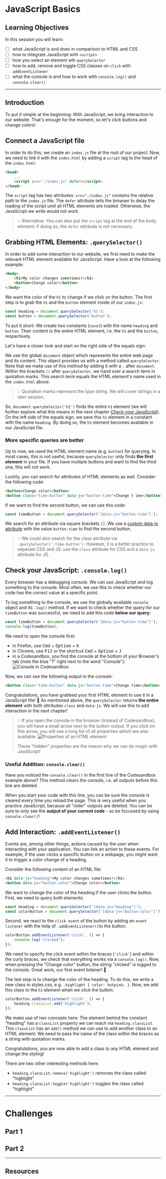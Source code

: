 # JavaScript Basics

## Learning Objectives

In this session you will learn:

- [ ] what JavaScript is and does in comparison to HTML and CSS
- [ ] how to integrate JavaScript with `<script>`
- [ ] how you select an element wih `querySelector`
- [ ] how to add, remove and toggle CSS classes on `click` with `addEventListener`
- [ ] what the console is and how to work with `console.log()` and `console.clear()`

---

## Introduction

To put it simple at the beginning: With JavaScript, we bring interaction to our website. That's
enough for the moment, so let's click buttons and change colors!

## Connect a JavaScript file

In order to do this, we create an `index.js` file at the root of our project. Now, we need to link
it with the `index.html` by adding a `script` tag to the head of the `index.html`:

```html
<head>
	...
	<script src="./index.js" defer></script>
</head>
```

The `script` tag has two attributes: `src="./index.js"` contains the relative path to the `index.js`
file. The `defer` attribute tells the browser to delay the loading of the script until all HTML
elements are loaded. Otherwise, the JavaScript we write would not work.

> 💡 Alternative: You can also put the `script` tag at the end of the body element; if doing so, the
> `defer` attribute is not necessary.

## Grabbing HTML Elements: `.querySelector()`

In order to add some interaction to our website, we first need to make the relevant HTML element
available for JavaScript. Have a look at the following example:

```html
<body>
	<h1>My color changes sometimes!</h1>
	<button>Change color</button>
</body>
```

We want the color of the `h1` to change if we click on the button. The first step is to grab the
`h1` and the `button` element inside of our `index.js`:

```js
const heading = document.querySelector('h1');
const button = document.querySelector('button');
```

To put it short: We create two constants (`const`) with the name `heading` and `button`. Their
content is the entire HTML element, i.e. the `h1` and the `button`, respectively.

Let's have a closer look and start on the right side of the equals sign:

We use the global `document` object which represents the entire web page and its content. This
object provides us with a method called `querySelector`. Note that we make use of this method by
adding it with a `.` after `document`. Within the brackets `()` after `querySelector`, we hand over
a search term in quotation marks. This search term equals the HTML element's name used in the
`index.html` above.

> 💡 Quotation marks represent the type string. We will cover strings in a later session.

So, `document.querySelector('h1')` finds the entire `h1` element (we will further explore what this
means in the next chapter [Check your JavaScript](#check-your-javascript-consolelog)). On the left
side of the equals sign, we save this `h1` element in a constant with the name `heading`. By doing
so, the `h1` element becomes available in our JavaScript file.

### More specific queries are better

Up to now, we used the HTML element name (e.g. `button`) for querying. In most cases, this is not
useful, because `querySelector` only finds **the first element** in your file. If you have multiple
buttons and want to find the third one, this will not work.

Luckily, you can search for attributes of HTML elements as well. Consider the following code:

```html
<button>Change color</button>
<button class="time-button" data-js="button-time">Change t ime</button>
```

If we want to find the second button, we can use this code:

```js
const timeButton = document.querySelector('[data-js="button-time"]');
```

We search for an attribute via square brackets `[]`. We use a
[custom data-js attribute](https://developer.mozilla.org/en-US/docs/Web/HTML/Global_attributes/data-*)
with the value `button-time` to find the second button.

> 💡 We could also search for the class attribute via `.querySelector('.time-button')`. However, it
> is a better practice to separate CSS and JS: use the `class` attribute for CSS and a `data-js`
> attribute for JS.

## Check your JavaScript: `.console.log()`

Every browser has a debugging console. We can use JavaScript and log something to the console. Most
often, we use this to check whether our code has the correct value at a specific point.

To log something to the console, we use the globally available `console` object and its `.log()`
method. If we want to check whether the query for our `timeButton` was successful, we need to add
this code **below our query**:

```js
const timeButton = document.querySelector('[data-js="button-time"]');
console.log(timeButton);
```

We need to open the console first:

- in Firefox, use <kbd>Cmd</kbd> + <kbd>Option</kbd> + <kbd>K</kbd>
- in Chrome, use <kbd>F12</kbd> or the shortcut <kbd>Cmd</kbd> + <kbd>Option</kbd> + <kbd>J</kbd>
- in a Codesandbox, you find the console at the bottom of your Browser's tab (note the blue "1"
  right next to the word "Console"): ![Console in Codesandbox](assets/codesandbox_console.png)

Now, we can see the following output in the console:

```html
<button class="time-button" data-js="button-time">Change time</button>
```

Congratulations, you have grabbed your first HTML element to use it in a JavaScript file! 🎉 As
mentioned above, the `querySelector` returns **the entire element** with both attributes `class` and
`data-js`. We will use this to add interaction in the next chapter!

> 💡 If you open the console in the browser (instead of Codesandbox), you will have a small arrow
> next to the button output. If you click on this arrow, you will see a long list of all properties
> which are also available. ![Properties of an HTML element](assets/console_element_properties.png)
>
> These "hidden" properties are the reason why we can do magic with JavaScript!

### Useful Addition: `console.clear()`

Have you noticed the `console.clear()` in the first line of the Codesandbox example above? This
method clears the console, i.e. all outputs before this line are deleted.

When you start your code with this line, you can be sure the console is cleared every time you
reload the page. This is very useful when you practice JavaScript, because all "older" outputs are
deleted. You can be sure to only see the **output of your current code** - so be focussed by using
`console.clear()`!

## Add Interaction: `.addEventListener()`

Events are, among other things, actions caused by the user when interacting with your application.
You can link an action to these events. For example, if the user clicks a specific button on a
webpage, you might want it to trigger a color change of a heading.

Consider the following content of an HTML file:

```html
<h1 data-js="heading">My color changes sometimes!</h1>
<button data-js="button-color">Change color</button>
```

We want to change the color of the heading if the user clicks the button. First, we need to query
both elements:

```js
const heading = document.querySelector('[data-js="heading"]');
const colorButton = document.querySelector('[data-js="button-color"]');
```

Second, we react to the `click event` of the button by adding an `event listener` with the help of
`.addEventListener()`to the button:

```js
colorButton.addEventListener('click', () => {
	console.log('clicked');
});
```

We need to specify the click event within the braces (`'click'`) and within the curly braces, we
check that everything works via a `console.log()`. Now, when pressing the "Change color" button, the
string "clicked" is logged to the console. Great work, our first event listener! 🎉

The last step is to change the color of the heading. To do this, we write a new class in styles.css,
e.g. `.highlight { color: hotpink; }`. Now, we add this class to the `h1` element when we click the
button:

```js
colorButton.addEventListener('click', () => {
	heading.classList.add('highlight');
});
```

We make use of two concepts here: The element behind the constant "heading" has a `classList`
property we can reach via `heading.classList`. This `classList` has an `add()` method we can use to
add another class to an HTML element. We need to pass the name of the class within the braces as a
string with quotation marks.

Congratulations, you are now able to add a class to any HTML element and change the styling!

There are two other interesting methods here:

- `heading.classList.remove('highlight')` removes the class called "highlight"
- `heading.classList.toggle('highlight')` toggles the class called "highlight"

---

# Challenges

## Part 1

## Part 2

---

## Resources
